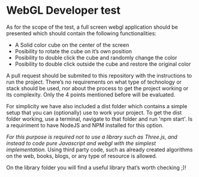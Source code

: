 # WebGL Developer test

As for the scope of the test, a full screen webgl application should be presented which should contain the following functionalities:

* A Solid color cube on the center of the screen
* Posibility to rotate the cube on it’s own position
* Posibility to double click the cube and randomly change the color
* Posibility to double click outside the cube and restore the original color

A pull request should be submited to this repository with the instructions to run the project. There’s no requirements on what type of technology or stack should be used, nor about the process to get the project working or its complexity. Only the 4 points mentioned before will be evaluated. 

For simplicity we have also included a dist folder which contains a simple setup that you can (optionally) use to work your project. To get the dist folder working, use a terminal, navigate to that folder and run 'npm start'. Is a requiriment to have NodeJS and NPM installed for this option.

*For this purpose is required not to use a library such as Three.js, and instead to code pure Javascript and webgl with the simplest implementation.* Using third party code, such as already created algorithms on the web, books, blogs, or any type of resource is allowed. 

On the library folder you will find a useful library that’s worth checking ;)!
